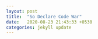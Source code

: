 ```yaml
---
layout: post
title:  "So Declare Code War"
date:   2020-08-23 21:43:33 +0530
categories: jekyll update
---
```

